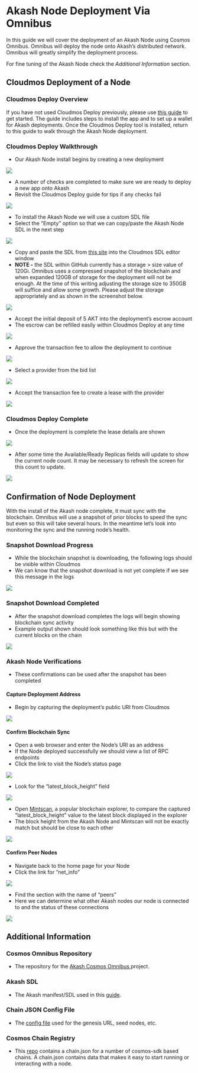 # Akash Node Deployment Via Omnibus

In this guide we will cover the deployment of an Akash Node using Cosmos Omnibus. Omnibus will deploy the node onto Akash’s distributed network. Omnibus will greatly simplify the deployment process.

For fine tuning of the Akash Node check the _Additional Information_ section.

## Cloudmos Deployment of a Node

### Cloudmos Deploy Overview

If you have not used Cloudmos Deploy previously, please use [this guide](https://docs.akash.network/guides/deploy) to get started. The guide includes steps to install the app and to set up a wallet for Akash deployments. Once the Cloudmos Deploy tool is installed, return to this guide to walk through the Akash Node deployment.

### Cloudmos Deploy Walkthrough

* Our Akash Node install begins by creating a new deployment

![](../.gitbook/assets/deploymentsHomeScreen.png)

* A number of checks are completed to make sure we are ready to deploy a new app onto Akash
* Revisit the Cloudmos Deploy guide for tips if any checks fail

![](<../.gitbook/assets/akashlyticsBaseVerify (1).png>)

* To install the Akash Node we will use a custom SDL file
* Select the “Empty” option so that we can copy/paste the Akash Node SDL in the next step

![](<../.gitbook/assets/manifestSelectInitial (1).png>)

* Copy and paste the SDL from [this site](https://github.com/akash-network/cosmos-omnibus/blob/master/akash/deploy.yml) into the Cloudmos SDL editor window
* **NOTE -** the SDL within GitHub currently has a storage > size value of 120Gi. Omnibus uses a compressed snapshot of the blockchain and when expanded 120GB of storage for the deployment will not be enough. At the time of this writing adjusting the storage size to 350GB will suffice and allow some growth. Please adjust the storage appropriately and as shown in the screenshot below.

![](<../.gitbook/assets/sdlWithStorageAdjustment (1).png>)

* Accept the initial deposit of 5 AKT into the deployment’s escrow account
* The escrow can be refilled easily within Cloudmos Deploy at any time

![](<../.gitbook/assets/acceptDeposit (1) (1) (1) (1) (1) (1) (1) (1) (3).png>)

* Approve the transaction fee to allow the deployment to continue

![](../.gitbook/assets/transactionFeeDeployAccept.png)

* Select a provider from the bid list

![](../.gitbook/assets/bidSelect.png)

* Accept the transaction fee to create a lease with the provider

![](../.gitbook/assets/bidTransactionFee.png)

### Cloudmos Deploy Complete

* Once the deployment is complete the lease details are shown

![](<../.gitbook/assets/deploymentComplete (1) (1) (1) (1) (1) (1) (1) (3).png>)

* After some time the Available/Ready Replicas fields will update to show the current node count. It may be necessary to refresh the screen for this count to update.

![](../.gitbook/assets/deploymentCounts.png)

## Confirmation of Node Deployment

With the install of the Akash node complete, it must sync with the blockchain. Omnibus will use a snapshot of prior blocks to speed the sync but even so this will take several hours. In the meantime let’s look into monitoring the sync and the running node’s health.

### Snapshot Download Progress

* While the blockchain snapshot is downloading, the following logs should be visible within Cloudmos
* We can know that the snapshot download is not yet complete if we see this message in the logs

![](../.gitbook/assets/snapshotDownloading.png)

### Snapshot Download Completed

* After the snapshot download completes the logs will begin showing blockchain sync activity
* Example output shown should look something like this but with the current blocks on the chain

![](../.gitbook/assets/snapshotDownloadComplete.png)

### Akash Node Verifications

* These confirmations can be used after the snapshot has been completed

#### Capture Deployment Address

* Begin by capturing the deployment’s public URI from Cloudmos

![](../.gitbook/assets/nodeUIR.png)

#### Confirm Blockchain Sync

* Open a web browser and enter the Node’s URI as an address
* If the Node deployed successfully we should view a list of RPC endpoints
* Click the link to visit the Node’s status page

![](<../.gitbook/assets/rpcStatusLink (1) (1) (1) (1) (1) (1) (1) (1) (1).png>)

* Look for the “latest\_block\_height” field

![](<../.gitbook/assets/rpcStatusVerification (1).png>)

* Open [Mintscan](https://www.mintscan.io/akash), a popular blockchain explorer, to compare the captured “latest\_block\_height” value to the latest block displayed in the explorer
* The block height from the Akash Node and Mintscan will not be exactly match but should be close to each other

![](../.gitbook/assets/mintscanBlockHeight.png)

#### Confirm Peer Nodes

* Navigate back to the home page for your Node
* Click the link for “net\_info”

![](../.gitbook/assets/rpcNetInfoLink.png)

* Find the section with the name of “peers”
* Here we can determine what other Akash nodes our node is connected to and the status of these connections

![](<../.gitbook/assets/rpcNetInfoData (1).png>)

## Additional Information

### Cosmos Omnibus Repository

* The repository for the [Akash Cosmos Omnibus ](https://github.com/akash-network/cosmos-omnibus)project.

### Akash SDL

* The Akash manifest/SDL used in this [guide](https://github.com/akash-network/cosmos-omnibus/blob/master/akash/deploy.yml).

### Chain JSON Config File

* The [config file](https://raw.githubusercontent.com/akash-network/net/main/mainnet/meta.json) used for the genesis URL, seed nodes, etc.

### Cosmos Chain Registry

* This [repo](https://github.com/cosmos/chain-registry) contains a chain.json for a number of cosmos-sdk based chains. A chain.json contains data that makes it easy to start running or interacting with a node.
